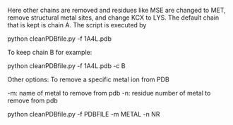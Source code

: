 Here other chains are removed  and residues like MSE are changed to
MET, remove structural metal sites, and change KCX to LYS. The default
chain that is kept is chain A. The script is executed by 

python cleanPDBfile.py -f 1A4L.pdb 

To keep chain B for example:

python cleanPDBfile.py -f 1A4L.pdb -c B

Other options: To remove a specific metal ion from PDB

-m: name of metal to remove from pdb
-n: residue number of metal to remove from pdb

python cleanPDBfile.py -f PDBFILE -m METAL -n NR

